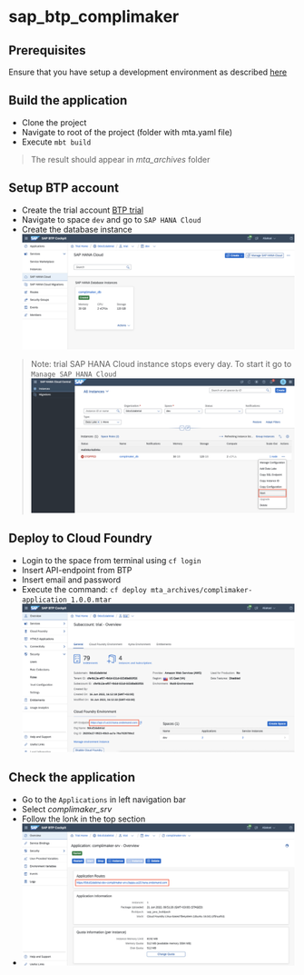 # sap_btp_complimaker

## Prerequisites
Ensure that you have setup a development environment as described [here](.docs/prerequisites.md)

## Build the application
* Clone the project
* Navigate to root of the project (folder with mta.yaml file)
* Execute `mbt build`
> The result should appear in *mta_archives* folder

## Setup BTP account
* Create the trial account [BTP trial](https://cockpit.hanatrial.ondemand.com/trial)
* Navigate to space `dev` and go to `SAP HANA Cloud`
* Create the database instance
![image](.docs/images/SAP_HANA_CLOUD.png)
> Note: trial SAP HANA Cloud instance stops every day. To start it go to `Manage SAP HANA Cloud` ![image](.docs/images/START_THE_DB_INSTANCE.png)

## Deploy to Cloud Foundry
* Login to the space from terminal using `cf login`
* Insert API-endpoint from BTP
* Insert email and password
* Execute the command: `cf deploy mta_archives/complimaker-application_1.0.0.mtar`
![image](.docs/images/API_EXAMPLE.png)

## Check the application
* Go to the `Applications` in left navigation bar
* Select *complimaker_srv*
* Follow the lonk in the top section
* ![image](.docs/images/DEPLOYED_APPLICATION.png)
